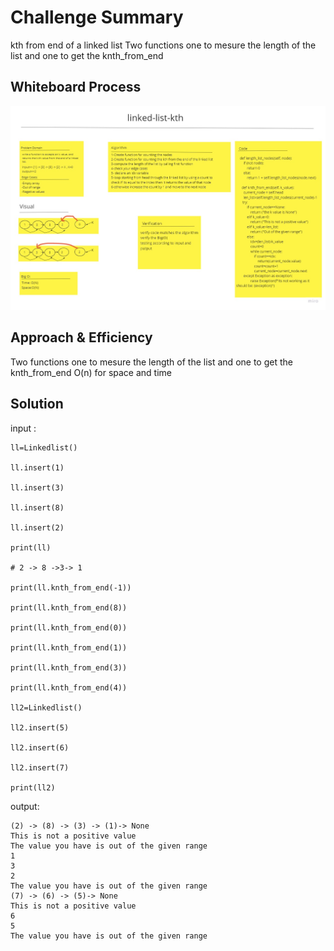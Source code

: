 # Challenge Summary
kth from end of a linked list
Two functions one to mesure the length of the list and one to get the knth_from_end

## Whiteboard Process
<!-- Embedded whiteboard image -->
![Whiteboard Process](cc7.jpg)
## Approach & Efficiency
<!-- What approach did you take? Why? What is the Big O space/time for this approach? -->
Two functions one to mesure the length of the list and one to get the knth_from_end
O(n) for space and time
## Solution
<!-- Show how to run your code, and examples of it in action -->
input :

    ll=Linkedlist()

    ll.insert(1)

    ll.insert(3)

    ll.insert(8)

    ll.insert(2)

    print(ll)

    # 2 -> 8 ->3-> 1

    print(ll.knth_from_end(-1))

    print(ll.knth_from_end(8))

    print(ll.knth_from_end(0))

    print(ll.knth_from_end(1))

    print(ll.knth_from_end(3))

    print(ll.knth_from_end(4))

    ll2=Linkedlist()

    ll2.insert(5)

    ll2.insert(6)

    ll2.insert(7)

    print(ll2)
output:

    (2) -> (8) -> (3) -> (1)-> None
    This is not a positive value
    The value you have is out of the given range
    1
    3
    2
    The value you have is out of the given range
    (7) -> (6) -> (5)-> None
    This is not a positive value
    6
    5
    The value you have is out of the given range


